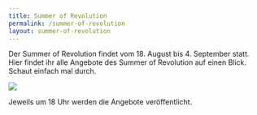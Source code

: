 ```yaml
---
title: Summer of Revolution
permalink: /summer-of-revolution
layout: summer-of-revolution
---
```


Der Summer of Revolution findet vom 18. August bis 4. September statt. Hier findet ihr alle Angebote des Summer of Revolution auf einen Blick. Schaut einfach mal durch.

![](assets/uploads/microsoftteams-image.png)

Jeweils um 18 Uhr werden die Angebote veröffentlicht.
